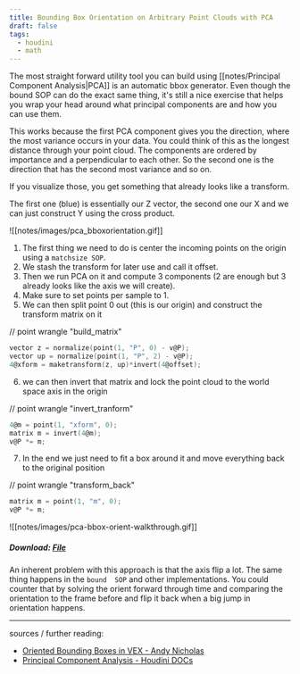```yaml
---
title: Bounding Box Orientation on Arbitrary Point Clouds with PCA
draft: false
tags:
  - houdini
  - math
---
```

The most straight forward utility tool you can build using [[notes/Principal Component Analysis|PCA]] is an automatic bbox generator. Even though the bound SOP can do the exact same thing, it's still a nice exercise that helps you wrap your head around what principal components are and how you can use them.

This works because the first PCA component gives you the direction, where the most variance occurs in your data. You could think of this as the longest distance through your point cloud. The components are ordered by importance and a perpendicular to each other. So the second one is the direction that has the second most variance and so on.

If you visualize those, you get something that already looks like a transform.

The first one (blue) is essentially our Z vector, the second one our X and we can just construct Y using the cross product.

![[notes/images/pca_bboxorientation.gif]]

1. The first thing we need to do is center the incoming points on the origin using a `matchsize SOP`. 
2. We stash the transform for later use and call it offset.
3. Then we run PCA on it and compute 3 components (2 are enough but 3 already looks like the axis we will create). 
4. Make sure to set points per sample to 1.
5. We can then split point 0 out (this is our origin) and construct the transform matrix on it

// point wrangle  "build_matrix"

```C
vector z = normalize(point(1, "P", 0) - v@P); 
vector up = normalize(point(1, "P", 2) - v@P);
4@xform = maketransform(z, up)*invert(4@offset);
```

6. we can then invert that matrix and lock the point cloud to the world space axis in the origin

// point wrangle "invert_tranform"

```C
4@m = point(1, "xform", 0);
matrix m = invert(4@m);
v@P *= m;
```

7. In the end we just need to fit a box around it and move everything back to the original position

// point wrangle "transform_back"

```C
matrix m = point(1, "m", 0);
v@P *= m;
```

![[notes/images/pca-bbox-orient-walkthrough.gif]]

##### Download: [File](https://github.com/jakobringler/blog/tree/hugo/content/notes/sharedfiles/pca_orient_pc.hip)

An inherent problem with this approach is that the axis flip a lot. The same thing happens in the `bound  SOP` and other implementations. You could counter that by solving the orient forward through time and comparing the orientation to the frame before and flip it back when a big jump in orientation happens.

---

sources / further reading:
- [Oriented Bounding Boxes in VEX - Andy Nicholas](https://www.andynicholas.com/post/oriented-bounding-boxes-in-vex)
- [Principal Component Analysis - Houdini DOCs](https://www.sidefx.com/docs/houdini/nodes/sop/pca.html)


